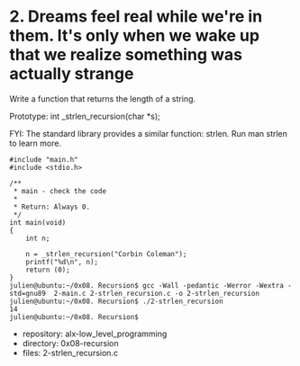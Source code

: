 # 2. Dreams feel real while we're in them. It's only when we wake up that we realize something was actually strange



Write a function that returns the length of a string.

Prototype: int _strlen_recursion(char *s);

FYI: The standard library provides a similar function: strlen. Run man strlen to learn more.
```julien@ubuntu:~/0x08. Recursion$ cat 2-main.c 
#include "main.h"
#include <stdio.h>

/**
 * main - check the code
 *
 * Return: Always 0.
 */
int main(void)
{
    int n;

    n = _strlen_recursion("Corbin Coleman");
    printf("%d\n", n);
    return (0);
}
julien@ubuntu:~/0x08. Recursion$ gcc -Wall -pedantic -Werror -Wextra -std=gnu89  2-main.c 2-strlen_recursion.c -o 2-strlen_recursion
julien@ubuntu:~/0x08. Recursion$ ./2-strlen_recursion 
14
julien@ubuntu:~/0x08. Recursion$ 
```


 - repository: alx-low_level_programming
 - directory: 0x08-recursion
 - files: 2-strlen_recursion.c
